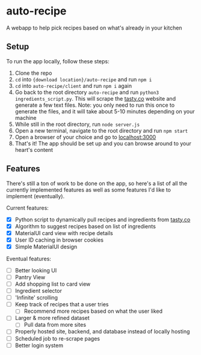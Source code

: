 # auto-recipe
A webapp to help pick recipes based on what's already in your kitchen

## Setup
To run the app locally, follow these steps:
1. Clone the repo
2. `cd` into `{download location}/auto-recipe` and run `npm i`
3. `cd` into `auto-recipe/client` and run `npm i` again
4. Go back to the root directory `auto-recipe` and run `python3 ingredients_script.py`. This will scrape the [tasty.co](https://tasty.co/) website and generate a few text files. Note: you only need to run this once to generate the files, and it will take about 5-10 minutes depending on your machine
5. While still in the root directory, run `node server.js`
6. Open a new terminal, navigate to the root directory and run `npm start`
7. Open a browser of your choice and go to [localhost:3000](http://localhost:3000/)
8. That's it! The app should be set up and you can browse around to your heart's content

## Features
There's still a ton of work to be done on the app, so here's a list of all the currently implemented features as well as some features I'd like to implement (eventually).

Current features:
- [x] Python script to dynamically pull recipes and ingredients from [tasty.co](https://tasty.co/)
- [x] Algorithm to suggest recipes based on list of ingredients
- [x] MaterialUI card view with recipe details
- [x] User ID caching in browser cookies
- [x] Simple MaterialUI design

Eventual features:
- [ ] Better looking UI
- [ ] Pantry View
- [ ] Add shopping list to card view
- [ ] Ingredient selector
- [ ] 'Infinite' scrolling
- [ ] Keep track of recipes that a user tries
  - [ ] Recommend more recipes based on what the user liked
- [ ] Larger & more refined dataset
  - [ ] Pull data from more sites
- [ ] Properly hosted site, backend, and database instead of locally hosting
- [ ] Scheduled job to re-scrape pages
- [ ] Better login system
